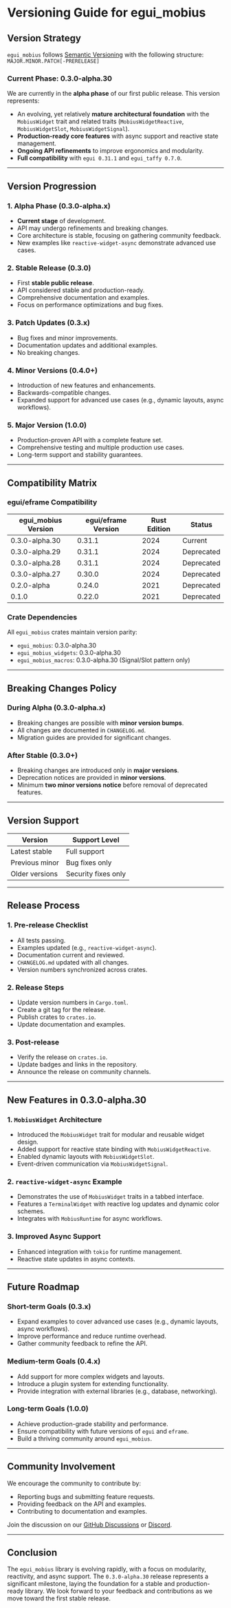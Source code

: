 # Versioning Guide for egui_mobius

## Version Strategy

`egui_mobius` follows [Semantic Versioning](https://semver.org/) with the following structure:
`MAJOR.MINOR.PATCH[-PRERELEASE]`

### Current Phase: 0.3.0-alpha.30

We are currently in the **alpha phase** of our first public release. This version represents:
- An evolving, yet relatively **mature architectural foundation** with the `MobiusWidget` trait and related traits (`MobiusWidgetReactive`, `MobiusWidgetSlot`, `MobiusWidgetSignal`).
- **Production-ready core features** with async support and reactive state management.
- **Ongoing API refinements** to improve ergonomics and modularity.
- **Full compatibility** with `egui 0.31.1` and `egui_taffy 0.7.0`.

---

## Version Progression

### 1. **Alpha Phase (0.3.0-alpha.x)**
   - **Current stage** of development.
   - API may undergo refinements and breaking changes.
   - Core architecture is stable, focusing on gathering community feedback.
   - New examples like `reactive-widget-async` demonstrate advanced use cases.

### 2. **Stable Release (0.3.0)**
   - First **stable public release**.
   - API considered stable and production-ready.
   - Comprehensive documentation and examples.
   - Focus on performance optimizations and bug fixes.

### 3. **Patch Updates (0.3.x)**
   - Bug fixes and minor improvements.
   - Documentation updates and additional examples.
   - No breaking changes.

### 4. **Minor Versions (0.4.0+)**
   - Introduction of new features and enhancements.
   - Backwards-compatible changes.
   - Expanded support for advanced use cases (e.g., dynamic layouts, async workflows).

### 5. **Major Version (1.0.0)**
   - Production-proven API with a complete feature set.
   - Comprehensive testing and multiple production use cases.
   - Long-term support and stability guarantees.

---

## Compatibility Matrix

### egui/eframe Compatibility

| egui_mobius Version | egui/eframe Version | Rust Edition | Status      |
|---------------------|---------------------|--------------|-------------|
| 0.3.0-alpha.30      | 0.31.1             | 2024         | Current     |
| 0.3.0-alpha.29      | 0.31.1             | 2024         | Deprecated  |
| 0.3.0-alpha.28      | 0.31.1             | 2024         | Deprecated  |
| 0.3.0-alpha.27      | 0.30.0             | 2024         | Deprecated  |
| 0.2.0-alpha         | 0.24.0             | 2021         | Deprecated  |
| 0.1.0               | 0.22.0             | 2021         | Deprecated  |

### Crate Dependencies

All `egui_mobius` crates maintain version parity:
- `egui_mobius`: 0.3.0-alpha.30
- `egui_mobius_widgets`: 0.3.0-alpha.30
- `egui_mobius_macros`: 0.3.0-alpha.30 (Signal/Slot pattern only)

---

## Breaking Changes Policy

### During Alpha (0.3.0-alpha.x)
- Breaking changes are possible with **minor version bumps**.
- All changes are documented in `CHANGELOG.md`.
- Migration guides are provided for significant changes.

### After Stable (0.3.0+)
- Breaking changes are introduced only in **major versions**.
- Deprecation notices are provided in **minor versions**.
- Minimum **two minor versions notice** before removal of deprecated features.

---

## Version Support

| Version             | Support Level       |
|---------------------|---------------------|
| Latest stable       | Full support        |
| Previous minor      | Bug fixes only      |
| Older versions      | Security fixes only |

---

## Release Process

### 1. **Pre-release Checklist**
   - All tests passing.
   - Examples updated (e.g., `reactive-widget-async`).
   - Documentation current and reviewed.
   - `CHANGELOG.md` updated with all changes.
   - Version numbers synchronized across crates.

### 2. **Release Steps**
   - Update version numbers in `Cargo.toml`.
   - Create a git tag for the release.
   - Publish crates to `crates.io`.
   - Update documentation and examples.

### 3. **Post-release**
   - Verify the release on `crates.io`.
   - Update badges and links in the repository.
   - Announce the release on community channels.

---

## New Features in 0.3.0-alpha.30

### 1. **`MobiusWidget` Architecture**
   - Introduced the `MobiusWidget` trait for modular and reusable widget design.
   - Added support for reactive state binding with `MobiusWidgetReactive`.
   - Enabled dynamic layouts with `MobiusWidgetSlot`.
   - Event-driven communication via `MobiusWidgetSignal`.

### 2. **`reactive-widget-async` Example**
   - Demonstrates the use of `MobiusWidget` traits in a tabbed interface.
   - Features a `TerminalWidget` with reactive log updates and dynamic color schemes.
   - Integrates with `MobiusRuntime` for async workflows.

### 3. **Improved Async Support**
   - Enhanced integration with `tokio` for runtime management.
   - Reactive state updates in async contexts.

---

## Future Roadmap

### Short-term Goals (0.3.x)
- Expand examples to cover advanced use cases (e.g., dynamic layouts, async workflows).
- Improve performance and reduce runtime overhead.
- Gather community feedback to refine the API.

### Medium-term Goals (0.4.x)
- Add support for more complex widgets and layouts.
- Introduce a plugin system for extending functionality.
- Provide integration with external libraries (e.g., database, networking).

### Long-term Goals (1.0.0)
- Achieve production-grade stability and performance.
- Ensure compatibility with future versions of `egui` and `eframe`.
- Build a thriving community around `egui_mobius`.

---

## Community Involvement

We encourage the community to contribute by:
- Reporting bugs and submitting feature requests.
- Providing feedback on the API and examples.
- Contributing to documentation and examples.

Join the discussion on our [GitHub Discussions](https://github.com/your-repo/egui_mobius/discussions) or [Discord](https://discord.gg/your-invite-link).

---

## Conclusion

The `egui_mobius` library is evolving rapidly, with a focus on modularity, reactivity, and async support. The `0.3.0-alpha.30` release represents a significant milestone, laying the foundation for a stable and production-ready library. We look forward to your feedback and contributions as we move toward the first stable release.